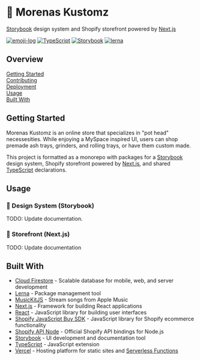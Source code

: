 # 🚧 Morenas Kustomz

[Storybook][8] design system and Shopify storefront powered by [Next.js][4]

[![emoji-log](https://cdn.rawgit.com/ahmadawais/stuff/ca97874/emoji-log/non-flat-round.svg)](https://github.com/ahmadawais/Emoji-Log/)
[![TypeScript](https://badgen.net/badge/-/typescript?icon=typescript&label)](https://www.typescriptlang.org/)
[![Storybook](https://cdn.jsdelivr.net/gh/storybookjs/brand@master/badge/badge-storybook.svg)](https://storybook.js.org/)
[![lerna](https://img.shields.io/badge/maintained%20with-lerna-cc00ff.svg)](https://lerna.js.org/)

## Overview

[Getting Started](#getting-started)  
[Contributing](docs/CONTRIBUTING.md)  
[Deployment](docs/DEPLOYMENT.md)  
[Usage](#usage)  
[Built With](#built-with)

## Getting Started

Morenas Kustomz is an online store that specializes in "pot head" necessesities.
While enjoying a MySpace inspired UI, users can shop premade ash trays,
grinders, and rolling trays, or have them custom made.

This project is formatted as a monorepo with packages for a [Storybook][8]
design system, Shopify storefront powered by [Next.js][4], and shared
[TypeScript][9] declarations.

## Usage

### 🚧 Design System (Storybook)

TODO: Update documentation.

### 🚧 Storefront (Next.js)

TODO: Update documentation

## Built With

- [Cloud Firestore][1] - Scalable database for mobile, web, and server development
- [Lerna][2] - Package management tool
- [MusicKitJS][3] - Stream songs from Apple Music
- [Next.js][4] - Framework for building React applications
- [React][5] - JavaScript library for building user interfaces
- [Shopify JavaScript Buy SDK][6] - JavaScript library for Shopify ecommerce functionality
- [Shopify API Node][7] - Official Shopify API bindings for Node.js
- [Storybook][8] - UI development and documentation tool
- [TypeScript][9] - JavaScript extension
- [Vercel][10] - Hosting platform for static sites and [Serverless Functions][11]

[1]: https://firebase.google.com/docs/firestore
[2]: https://lerna.js.org/
[3]: https://developer.apple.com/documentation/musickitjs/
[4]: https://nextjs.org/
[5]: https://reactjs.org/
[6]: https://shopify.github.io/js-buy-sdk/index.html
[7]: https://github.com/MONEI/Shopify-api-node
[8]: https://storybook.js.org/
[9]: https://www.typescriptlang.org/
[10]: https://vercel.com/
[11]: https://vercel.com/docs/v2/serverless-functions/introduction
